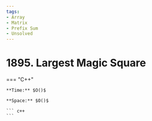 ```yaml
---
tags:
- Array
- Matrix
- Prefix Sum
- Unsolved
---
```



# 1895. Largest Magic Square

=== "C++"

    **Time:** $O()$

    **Space:** $O()$

    ``` c++
    ```
